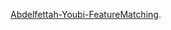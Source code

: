 [Abdelfettah-Youbi-FeatureMatching]([https://pages.github.com/](https://github.com/3ifrit/Abdelfettah-Youbi-FeatureMatching/)https://github.com/3ifrit/Abdelfettah-Youbi-FeatureMatching/).
